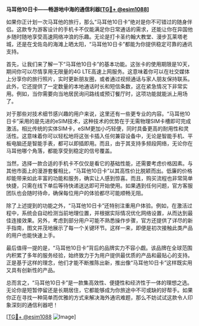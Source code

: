 **马耳他10日卡——畅游地中海的通信利器[[TG💪+ @esim1088](https://t.me/s/esim1088)]**

如果你正计划一次马耳他的旅行，那么“马耳他10日卡”绝对是你不可错过的随身伴侣。这款专为游客设计的手机卡不仅能满足你日常通话的需求，还能让你在异国他乡随时随地享受高速网络冲浪的乐趣。无论是打卡圣约翰大教堂、漫步瓦莱塔老城，还是在戈佐岛的海滩上晒太阳，“马耳他10日卡”都能为你提供稳定可靠的通讯支持。

首先，让我们来了解一下“马耳他10日卡”的基本功能。这张卡的使用期限是10天，期间你可以尽情享用无限量的4G LTE高速上网服务。这意味着你可以在社交媒体上分享你的旅行照片，实时更新朋友圈，或者通过视频通话与家人朋友保持联系。此外，它还提供了一定数量的本地通话时长和短信条数，这在紧急情况下非常实用。例如，当你需要向当地居民询问路线或预订餐厅时，这项功能就能派上用场了。

对于那些对技术细节感兴趣的用户来说，这里还有一些更专业的内容。“马耳他10日卡”采用的是先进的eSIM技术，这种技术的优势在于无需物理SIM卡槽即可完成激活。相比传统的实体SIM卡，eSIM更加小巧轻便，同时具备更高的耐用性和灵活性。这意味着你可以轻松地将这张卡插入任何兼容设备中，无论是智能手机、平板电脑还是智能手表，都可以即插即用。而且，由于其支持多频段网络，无论你在马耳他哪个角落，都能享受到稳定的信号覆盖。

当然，选择一款合适的手机卡不仅仅是看它的基础性能，还需要考虑价格因素。与其他市面上的漫游套餐相比，“马耳他10日卡”以其高性价比脱颖而出。低廉的价格却能带来如此丰富的功能和服务，确实让人感到惊喜。而且，购买流程也非常简单快捷，只需在线下单后等待快递送达即可开始使用。如果遇到任何问题，官方客服团队也会随时待命，确保每位用户的体验都尽可能顺畅无阻。

除了上述提到的功能之外，“马耳他10日卡”还特别注重用户体验。例如，在激活过程中，系统会自动检测当前地理位置，并根据实际情况优化网络设置，从而达到最佳连接效果。另外，考虑到部分用户可能不熟悉操作步骤，官方还提供了详尽的新手指南，图文并茂地展示了每一个关键环节。这样一来，即便是初次接触此类产品的用户也能快速上手。

最后值得一提的是，“马耳他10日卡”背后的品牌实力不容小觑。该品牌在全球范围内积累了多年的服务经验，始终致力于为用户提供最优质的产品和最贴心的支持。正是基于这样的理念，他们才能不断推陈出新，推出像“马耳他10日卡”这样既实用又具有创新性的产品。

总而言之，“马耳他10日卡”是一款集高效性、便捷性和经济性于一体的理想之选。无论你是短暂停留还是长期居住，它都能够成为你旅途中不可或缺的好帮手。如果你正在寻找一种简单而优雅的方式来解决海外通讯难题，那么不妨试试这款令人印象深刻的通信利器吧！

[[TG💪+ @esim1088](https://t.me/s/esim1088) ![Image](https://i.postimg.cc/4NQfJmqS/Snipaste-2025-05-13-00-14-12.png)]